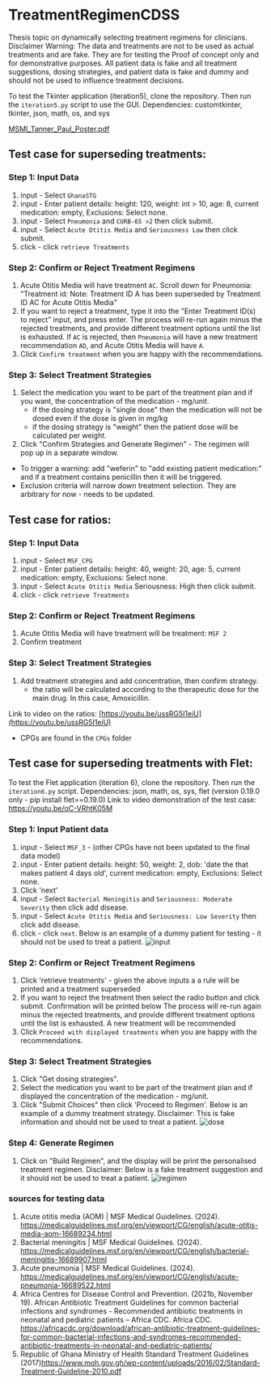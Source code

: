 # TreatmentRegimenCDSS
Thesis topic on dynamically selecting treatment regimens for clinicians. Disclaimer Warning: The data and treatments are not to be used as actual treatments and are fake. They are for testing the Proof of concept only and for demonstrative purposes. All patient data is fake and all treatment suggestions, dosing strategies, and patient data is fake and dummy and should not be used to influence treatment decisions. 

To test the Tkinter application (iteration5), clone the repository. Then run the `iteration5.py` script to use the GUI. 
Dependencies: customtkinter, tkinter, json, math, os, and sys

[MSMI_Tanner_Paul_Poster.pdf](https://github.com/user-attachments/files/19043181/MSMI_Tanner_Paul_Poster.pdf)


## Test case for superseding treatments: 

### Step 1: Input Data 
1. input - Select `GhanaSTG`
2. input - Enter patient details: height: 120, weight: int > 10, age: 8, current medication: empty, Exclusions: Select none. 
3. input - Select `Pneumonia` and `CURB-65 >2` then click submit.
4. input - Select `Acute Otitis Media` and `Seriousness Low` then click submit.
5. click - click `retrieve Treatments`

### Step 2: Confirm or Reject Treatment Regimens
1. Acute Otitis Media will have treatment `AC`. Scroll down for Pneumonia:
   "Treatment id: Note: Treatment ID A has been superseded by Treatment ID AC for Acute Otitis Media"
2. If you want to reject a treatment, type it into the "Enter Treatment ID(s) to reject" input, and press enter.
   The process will re-run again minus the rejected treatments, and provide different treatment options until the list is exhausted.
   If `AC` is rejected, then `Pneumonia` will have a new treatment recommendation `AD`, and Acute Otitis Media will have `A`.
3. Click `Confirm treatment` when you are happy with the recommendations.

### Step 3: Select Treatment Strategies 
1. Select the medication you want to be part of the treatment plan and if you want, the concentration of the medication - mg/unit. 
   - if the dosing strategy is "single dose" then the medication will not be dosed even if the dose is given in mg/kg
   - if the dosing strategy is "weight" then the patient dose will be calculated per weight.
2. Click "Confirm Strategies and Generate Regimen" - The regimen will pop up in a separate window.

- To trigger a warning: add "weferin" to "add existing patient medication:" and if a treatment contains penicillin then it will be triggered.
- Exclusion criteria will narrow down treatment selection. They are arbitrary for now - needs to be updated. 

## Test case for ratios:

### Step 1: Input Data 
1. input - Select `MSF_CPG`
2. input - Enter patient details: height: 40, weight: 20, age: 5, current medication: empty, Exclusions: Select none. 
3. input - Select `Acute Otitis Media` Seriousness: High then click submit.
5. click - click `retrieve Treatments`

### Step 2: Confirm or Reject Treatment Regimens
1. Acute Otitis Media will have treatment will be treatment: `MSF 2`
2. Confirm treatment

### Step 3:  Select Treatment Strategies 
1. Add treatment strategies and add concentration, then confirm strategy.
   - the ratio will be calculated according to the therapeutic dose for the main drug. In this case, Amoxicillin. 


Link to video on the ratios: [https://youtu.be/ussRG5I1eiU](https://youtu.be/ussRG5I1eiU)

- CPGs are found in the `CPGs` folder

## Test case for superseding treatments with Flet: 

To test the Flet application (iteration 6), clone the repository. Then run the `iteration6.py` script. 
Dependencies: json, math, os, sys, flet (version 0.19.0 only - pip install flet==0.19.0)
Link to video demonstration of the test case: https://youtu.be/oC-VRhtK05M


### Step 1: Input Patient data
1. input - Select `MSF_3` - (other CPGs have not been updated to the final data model)
2. input - Enter patient details: height: 50, weight: 2, dob: 'date the that makes patient 4 days old', current medication: empty, Exclusions: Select none.
3. Click 'next' 
4. input - Select `Bacterial Meningitis` and `Seriousness: Moderate Severity` then click add disease.
5. input - Select `Acute Otitis Media` and `Seriousness: Low Severity` then click add disease.
6. click - click `next`. Below is an example of a dummy patient for testing - it should not be used to treat a patient.
   ![input](https://github.com/user-attachments/assets/f7e660c2-f4cb-473f-8c59-503aed88e3ec)
   


### Step 2: Confirm or Reject Treatment Regimens
1. Click 'retrieve treatments' - given the above inputs a a rule will be printed and a treatment superseded
2. If you want to reject the treatment then select the radio button and click submit. Confirmation will be printed below
   The process will re-run again minus the rejected treatments, and provide different treatment options until the list is exhausted.
   A new treatment will be recommended 
3. Click `Proceed with displayed treatments` when you are happy with the recommendations.

### Step 3: Select Treatment Strategies 
1. Click "Get dosing strategies".
2. Select the medication you want to be part of the treatment plan and if displayed the concentration of the medication - mg/unit. 
3. Click "Submit Choices" then click 'Proceed to Regimen'. Below is an example of a dummy treatment strategy. Disclaimer: This is fake information and should not be used to treat a patient. 
![dose](https://github.com/user-attachments/assets/9a15a7cc-065e-416d-b36c-d0c2e35b6c60)

### Step 4: Generate Regimen
1. Click on "Build Regimen", and the display will be print the personalised treatment regimen. Disclaimer: Below is a fake treatment suggestion and it should not be used to treat a patient. 
![regimen](https://github.com/user-attachments/assets/28a466ae-cdb6-437d-8199-9441b4d4acf2)


### sources for testing data
1. Acute otitis media (AOM) | MSF Medical Guidelines. (2024). https://medicalguidelines.msf.org/en/viewport/CG/english/acute-otitis-media-aom-16689234.html
2. Bacterial meningitis | MSF Medical Guidelines. (2024). https://medicalguidelines.msf.org/en/viewport/CG/english/bacterial-meningitis-16689907.html
3. Acute pneumonia | MSF Medical Guidelines. (2024). https://medicalguidelines.msf.org/en/viewport/CG/english/acute-pneumonia-16689522.html
4. Africa Centres for Disease Control and Prevention. (2021b, November 19). African Antibiotic Treatment Guidelines for common bacterial infections and syndromes - Recommended antibiotic treatments in neonatal and pediatric patients – Africa CDC. Africa CDC. https://africacdc.org/download/african-antibiotic-treatment-guidelines-for-common-bacterial-infections-and-syndromes-recommended-antibiotic-treatments-in-neonatal-and-pediatric-patients/
5. Republic of Ghana Ministry of Health Standard Treatment Guidelines (2017)https://www.moh.gov.gh/wp-content/uploads/2016/02/Standard-Treatment-Guideline-2010.pdf

